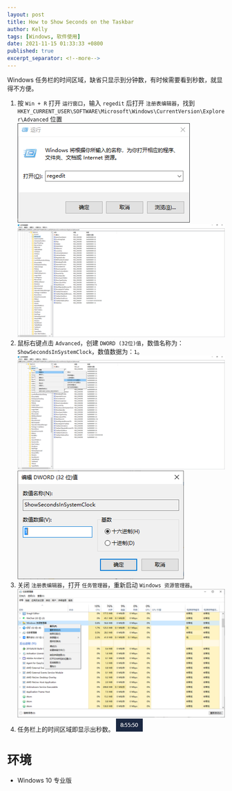 ```yaml
---
layout: post
title: How to Show Seconds on the Taskbar
author: Kelly
tags: [Windows, 软件使用]
date: 2021-11-15 01:33:33 +0800
published: true
excerpt_separator: <!--more-->
---
```


Windows 任务栏的时间区域，缺省只显示到分钟数，有时候需要看到秒数，就显得不方便。  
<!--more-->
1. 按 `Win + R` 打开 `运行窗口`，输入 `regedit` 后打开 `注册表编辑器`，找到 `HKEY_CURRENT_USER\SOFTWARE\Microsoft\Windows\CurrentVersion\Explorer\Advanced` 位置
![](/img/2021-11-15_8-58-51.png)  
![](/img/2021-11-15_8-51-06.png)  
2. 鼠标右键点击 `Advanced`，创建 `DWORD (32位)值`，数值名称为：`ShowSecondsInSystemClock`，数值数据为：`1`。
![](/img/2021-11-15_9-04-10.png)
![](/img/2021-11-15_8-52-37.png)  
3. 关闭 `注册表编辑器`，打开 `任务管理器`，重新启动 `Windows 资源管理器`。
![](/img/2021-11-15_9-09-04.png)
4. 任务栏上的时间区域即显示出秒数。
![](/img/2021-11-15_8-56-08.png)  

# 环境
- Windows 10 专业版
